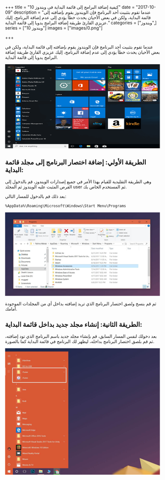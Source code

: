 +++
title = "كيفية إضافة البرامج إلى قائمة البداية فى ويندوز 10"
date = "2017-10-09"
description = "عندما تقوم بتثبيت أحد البرنامج فإن الويندوز يقوم بإضافته إلى قائمة البداية، ولكن في بعض الأحيان يحدث خطأ يؤدي إلى عدم إضافة البرنامج، إليك عزيزي القارئ طريقة إضافة البرامج يدويا إلى قائمة البداية."
categories = ["ويندوز",]
series = ["ويندوز 10"]
images = ["images/0.png"]

+++

عندما تقوم بتثبيت أحد البرنامج فإن الويندوز يقوم بإضافته إلى قائمة البداية، ولكن في بعض الأحيان يحدث خطأ يؤدي إلى عدم إضافة البرنامج، إليك عزيزي القارئ طريقة إضافة البرامج يدويا إلى قائمة البداية.

![img](images/0.png)

## **الطريقة الأولي:** **إضافة اختصار البرنامج إلى مجلد قائمة البداية:**

وهي الطريقة التقليدية للقيام بهذا الأمر في جميع إصدارات الويندوز، قم بالدخول إلى القرص المثبت عليه الويندوز ثم المجلد user ثم المستخدم الخاص بك.

بعد ذلك قم بالدخول للمسار التالي:

```
%AppData%\Roaming\Microsoft\Windows\Start Menu\Programs
```

![img](images/1.jpg)

ثم قم بنسخ ولصق اختصار البرنامج الذي تريد إضافته بداخل أي من المجلدات الموجودة أمامك.



## **الطريقة الثانية:** **إنشاء مجلد جديد بداخل قائمة البداية:**

بعد دخولك لنفس المسار السابق، قم بإنشاء مجلد جديد باسم البرنامج الذي تود إضافته، ثم قم بلصق اختصار البرنامج بداخله، ليظهر لك البرنامج في قائمة  البداية كما بالصورة.

![img](images/2.jpg)



